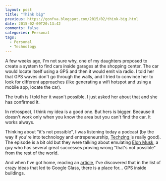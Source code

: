 ```yaml
---
layout: post
title: "Think big"
previous: https://gonfva.blogspot.com/2015/02/think-big.html
date: 2015-02-09T20:13:42
comments: false
categories: Personal
tags:
  - Personal
  - Technology
---
```


A few weeks ago, I'm not sure why, one of my daughters proposed to create a system to find cars inside garages at the shopping center. The car would locate itself using a GPS and then it would emit via radio. I told her that GPS waves don't go through the walls, and I tried to convince her to look for different approaches (like generating a wifi hotspot and using a mobile app, locate the car).

The truth is I told her it wasn't possible. I just asked her about that and she has confirmed it.

In retrospect, I think my idea is a good one. But hers is bigger. Because it doesn't work only when you know the area but you can't find the car. It works always.

Thinking about "it's not possible", I was listening today a podcast (by the way if you're into technology and entrepeneurship, [Techzing ](http://techzinglive.com/)is really good). The episode is a bit old but they were talking about emulating [Elon Musk](http://en.wikipedia.org/wiki/Elon_Musk), a guy who has several great successes proving wrong "that's not possible" from the rest of the world.

And when I've got home, reading an [article](http://www.smh.com.au/digital-life/wearables/the-inside-story-of-how-the-google-glass-experiment-imploded-20150206-137shr.html), I've discovered that in the list of crazy ideas that led to Google Glass, there is a place for... GPS inside buildings.
